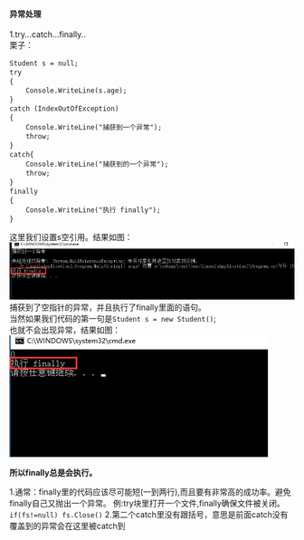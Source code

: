 #### 异常处理  
1.try...catch...finally..  
栗子：  

    Student s = null;
    try
    {
        Console.WriteLine(s.age);
    }
    catch (IndexOutOfException)
    {
        Console.WriteLine("捕获到一个异常");
        throw;
    }
	catch{
		Console.WriteLine("捕获到的一个异常");
		throw;
	}
    finally
    {
        Console.WriteLine("执行 finally");
    }
这里我们设置s空引用。结果如图：  
![](pic/9.png)  
捕获到了空指针的异常，并且执行了finally里面的语句。  
当然如果我们代码的第一句是`Student s = new Student()`;  
也就不会出现异常，结果如图：  
![](pic/10.png)  

**所以finally总是会执行。**   

1.通常：finally里的代码应该尽可能短(一到两行),而且要有非常高的成功率。避免finally自己又抛出一个异常。  例:try块里打开一个文件,finally确保文件被关闭。`if(fs!=null) fs.Close()`
2.第二个catch里没有跟括号，意思是前面catch没有覆盖到的异常会在这里被catch到